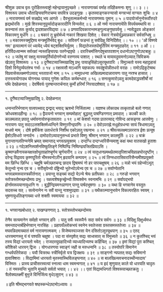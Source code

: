 श्रीशुक उवाच
वृतः पुरोहितस्त्वाष्ट्रो महेन्द्रायानुपृच्छते । नारायणाख्यं वर्माह तदिहैकमनाः शृणु ।। ३ ।।
विश्वरूप उवाच
धौताङ्घिपाणिराचम्य सपवित्र उदङ्गुखः । कृतस्वाङ्गकरन्यासो मन्त्राभ्यां वाग्यतः शुचिः ॥ ४ ॥
नारायणमयं वर्म सन्नह्येद् भय आगते । दैवभूतात्मकर्मभ्यो नारायणमयः पुमान् ॥ ५ ॥
पादयोर्जानुनोरूर्वोरुदरे हृद्यथोरसि । मुखे शिरस्यानुपूर्व्यादोङ्कारादीनि विन्यसेत् ॥ ६ ॥
ओं नमो नारायणायेति विपर्ययमथापि वा । करन्यासं ततः कुर्याद् द्वादशाक्षरविद्यया ॥ ७ ॥
प्रणवादियकारान्तमङ्गुल्यङ्गुष्ठपर्वसु । न्यसेद्धृदय ओङ्कारं विकारमनु मूर्धनि ॥ ८ ॥
षकारं तु भ्रुवोर्मध्ये णकारं शिखया दिशेत् । वेकारं नेत्रयोर्युञ्ज्यान्नकारं सर्वसन्धिषु ॥ ९ ॥
मकारमस्त्रमुद्दिश्य मन्त्रमूर्तिर्भवेद् बुधः । सविसर्गं फडन्तं तु सर्वदिक्षु विनिर्दिशेत् ।। १० ।।
'ओं विष्णवे नमः'
इत्यात्मानं परं ध्यायेद् ध्येयं षट्शक्तिभिर्युतम् । विद्यातेजस्तपोमूर्तिरिमं मन्त्रमुदाहरेत् ॥ ११ ॥
ओं ।। हरिर्विदध्यान्मम सर्वरक्षां न्यस्तङ्घिपद्मः पतगेन्द्रपृष्ठे । 
दरारिचर्मासिगदेषुचापपाशान् दधानोऽष्टगुणोऽष्टबाहुः ॥ १२ ॥
जलेषु मां रक्षतु मत्स्यमूर्तिर्यादोगणेभ्यो वरुणस्य पाशात् ।
स्थले च मायावदुवामनोऽव्यात् त्रिविक्रमः खेऽवतु विश्वरूपः ॥ १३ ॥
दुर्गेष्वटव्याजिमखादिषु प्रभुः पायान्नृसिंहोऽसुरयूथपारिः ।
विमुञ्चतो यस्य महाट्टहासं दिशो विनेदुर्व्यपतंश्च गर्भाः ॥ १४ ॥
रक्षत्वसौ माऽध्वनि यज्ञकल्पः स्वदंष्ट्रयोन्नीतधरो वराहः ।
रामोऽद्रिकूटेष्वथ विप्रवासेसलक्ष्मणोऽव्याद् भरताग्रजो माम् ॥ १५ ॥
मामुग्रधन्वा अखिलप्रमादान्नारायणः पातु नरश्च हासात् ।
दत्तस्त्वयोगादथ योगनाथः पायाद् गुणेशः कपिलः कर्मबन्धात् ॥ १६ ॥
सनत्कुमारोऽवतु कामदेवाद्धयशीर्षो मां पथि देवहेळनात् ।
देवर्षिवर्यः पुरुषान्तरार्चनात् कूर्मो हरिर्मां निरयादशेषात् ॥ १७ ॥

--------------------------------------------------------------------
१. दुर्गेष्वटव्याजिमुखादिषु
२. देवहेळनात्

धन्वन्तरिर्भगवान् पात्वपथ्याद् द्वन्द्वाद् भयाद् ऋषभो निर्जितात्मा ।
यज्ञश्च लोकादथ तत्कृतान्नो बलो गणात् क्रोधवशादहीन्द्रः ॥ १८ ॥
द्वैपायनो भगवान् सम्पमोहात्' बुद्धस्तु पाषण्डिगणात् प्रमादात् ।
कल्की कले: कालमलात् प्रपातु धर्मावनायोरुकृतावतारः ॥ १९ ॥
मां केशवो गदया प्रातरव्याद् गोविन्द आसङ्गव आत्तवेणुः ।
नारायणः पातु सदाऽऽत्तशक्तिर्मध्यन्दिने विष्णुररीन्द्रपाणिः ॥ २० ॥
देवोऽपराह्ने मधुहोग्रधन्वा सायं त्रिधामाऽवतु माधवो माम् ।
दोषे हृषीकेश उतार्धरात्रे निशीथ एकोऽवतु पद्मनाभः ॥ २१ ॥
श्रीवत्सलक्ष्माऽपररात्र ईशः प्रत्यूष ईशोऽसिधरो जनार्दनः ।
दामोदरोऽव्यादनुसन्ध्यं प्रभाते विष्णुः श्रीमान् भगवान् कालमूर्तिः ॥ २२ ॥
चक्रं युगान्तानलतिग्मनेमि भ्रमत् समान्ताद् भगवत्प्रयुक्तम् ।
दन्दग्धि दन्दग्ध्यरिसैन्यमाशु कक्षं यथा वातसखो हुताशः ॥ २३ ॥
गदेऽशनिस्पर्शनविष्फुलिङ्गे निष्पिण्ढि निष्पिण्ढयजितप्रियाऽसि ।
कूष्माण्डवैनायकयक्षरक्षोभूतग्रहांश्चूर्णय चूर्णयारीन् ॥ २४ ॥
त्वं यातुधानप्रमथप्रेतमातृपिशाचविप्रग्रहघोरदृष्टीन् ।
दरेन्द्र विद्रावय कृष्णपूरितो भीमस्वनोऽरीन् हृदयानि कम्पयन् ॥ २५ ॥
त्वं तिग्मधारासिवरारिसैन्यमीशप्रयुक्तो मम छिन्धि छिन्धि ।
चक्षूषि चर्मञ्छतचन्द्र छादय द्विषामघं नो हर पापचक्षुषाम् ॥ २६ ॥
यन्नो भयं ग्रहेभ्योऽभूत् केतुभ्यो नृभ्य एव च । 
सरीसृपेभ्यो दंष्ट्रिभ्यो भूतेभ्योऽघेभ्य एव च ॥ २७ ॥
सर्वाण्येतानि भगवन्नामरूपास्त्रकीर्तनात् । 
प्रयान्तु सङ्ख्यं सद्यो येऽन्ये श्रेयः प्रतीपकाः ॥ २८ ॥
गरुडो भगवान् स्तोत्रस्तोमच्छन्दोमयः प्रभुः । 
रक्षत्वशेषकृच्छ्रेभ्यो विष्वक्सेनः स्वनामभिः ॥ २९ ॥
सर्वापद्भयो होर्नामरूपयानायुधानि नः । 
बुद्धीन्द्रियमनःप्राणान् पान्तु पार्षदभूषणाः ॥ ३० ॥
यथा हि भगवानेव वस्तुतः सदसच्च यत् । 
सत्येनानेन नः सर्वे यान्तु नाशमुपद्रवाः ॥ ३१ ॥
यथैकात्म्यानुभावेन विकल्परहितः स्वयम् । 
भूषणायुधलिङ्गाख्या धत्ते शक्तीः स्वमायया ॥ ३२ ॥

------------------------------------------------------------------------
१. भगवानप्रबोधात् २. पाखण्डगणात्
३. स्तोत्रस्तोभच्छन्दोमयः


तेनैव सत्यमानेन सर्वज्ञो भगवान् हरिः । 
पातु सर्वैः स्वरूपैर्नः सदा सर्वत्र सर्वगः ॥ ३३ ॥
विदिक्षु दिक्षुर्ध्वमधः समन्तादन्तर्बहिर्भगवान् नारसिंहः ।
प्रहापयँल्लोकभयं स्वनेन स्वतेजसा ग्रस्तसमस्ततेजाः ॥ ३४ ॥
मघवन्निदमाख्यातं वर्म नारायणात्मकम् । 
विजेष्यस्यञ्जसा येन दंसितोऽसुरयूथपान् ॥ ३५ ॥
एतद् धारयमाणस्तु यं यं पश्यति चक्षुषा । 
पदा वा संस्पृशेत् सद्यः साध्वसात् स विमुच्यते ॥ ३६ ॥
न कुतश्चिद् भयं तस्य विद्यां धारयतो भवेत् । 
राजदस्युग्रहादिभ्यो व्याध्यादिभ्यश्च कर्हिचित् ॥ ३७ ॥
इमां विद्यां पुरा कश्चित् कौशिको धारयन् द्विजः । 
योगधारणया स्वाङ्गं जहौ स मरुधन्वनि ॥ ३८ ॥
तस्योपरि विमानेन गन्धर्वपतिरेकदा । 
ययौ चित्ररथः स्त्रीभिर्वृतो यत्र द्विजक्षयः ॥ ३९ ॥ 
साङ्गनो न्यपतत् सद्यः सविमानो ह्यवाक्शिराः । 
विद्यामिमां धारयतो मृतस्यास्थिविलङ्घनात् ॥ ४० ॥
स बालखिल्यवचनादस्थीन्यादाय' विस्मितः । 
प्रास्य प्राचीसरस्वत्यां स्नात्वा धाम स्वमन्वगात् ॥ ४१ ॥
य इदं शृणुयात् काले यो धारयति चादृतः । 
तं नमस्यन्ति भूतानि मुच्यते सर्वतो भयात् ।। ४२ ।।
एतां विद्यामधिगतो विश्वरूपाच्छतक्रतुः । 
त्रैलोक्यलक्ष्मीं बुभुजे विनिर्जित्य मृधेऽसुरान् ॥ ४३ ॥

॥ इति श्रीमद्भागवते षष्ठस्कन्धेऽष्टमोऽध्यायः ॥

